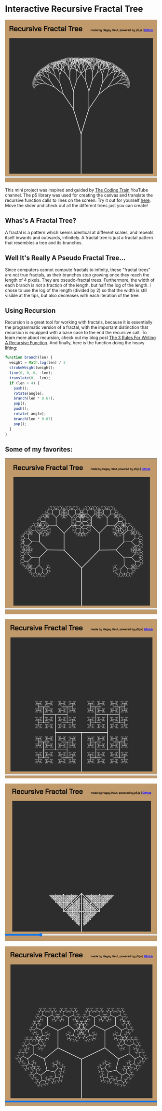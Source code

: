 # Interactive Recursive Fractal Tree

![Fractal Tree 1](./assets/photos/tree1.png)

This mini project was inspired and guided by [The Coding Train](https://www.youtube.com/channel/UCvjgXvBlbQiydffZU7m1_aw) YouTube channel. The p5 library was used for creating the canvas and translate the recursive function calls to lines on the screen. Try it out for yourself [here](https://hagayhaut.github.io/fractal-tree/). Move the slider and check out all the different trees just you can create!

## Whas's A Fractal Tree?

A fractal is a pattern which seems identical at different scales, and repeats itself inwards and outwards, infinitely. A fractal tree is just a fractal pattern that resembles a tree and its branches.

## Well It's Really A Pseudo Fractal Tree...

Since computers cannot compute fractals to infinity, these "fractal trees" are not true fractals, as their branches stop growing once they reach the length of 4 pixels. They are pseudo-fractal trees. Furthermore, the width of each branch is not a fraction of the length, but half the log of the length. I chose to use the log of the length (divided by 2) so that the width is still visible at the tips, but also decreases with each iteration of the tree.

## Using Recursion 

Recursion is a great tool for working with fractals, because it is essentially the programmatic version of a fractal, with the important distinction that recursion is equipped with a base case to the end the recursive call. To learn more about recursion, check out my blog post [The 3 Rules For Writing A Recursive Function](https://scriptable.hashnode.dev/the-3-rules-for-writing-a-recursive-function). And finally, here is the function doing the heavy lifting:

```javascript
function branch(len) {
  weight = Math.log(len) / 2
  strokeWeight(weight);
  line(0, 0, 0, -len);
  translate(0, -len);
  if (len > 4) {
    push();
    rotate(angle);
    branch(len * 0.67);
    pop();
    push();
    rotate(-angle);
    branch(len * 0.67)
    pop();
  }
}

```

## Some of my favorites: 



![Fractal Tree 2](/assets/photos/tree2.png)

![Fractal Tree 4](/assets/photos/tree4.png)

![Fractal Tree 5](/assets/photos/tree5.png)

![Fractal Tree 3](/assets/photos/tree3.png)
